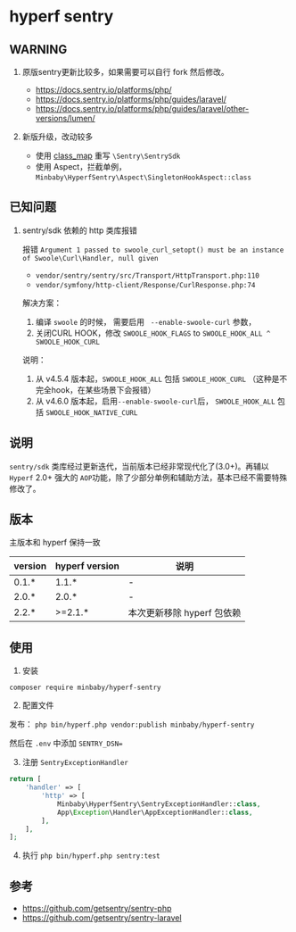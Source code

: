 # hyperf sentry

## WARNING

1. 原版sentry更新比较多，如果需要可以自行 fork 然后修改。

   - https://docs.sentry.io/platforms/php/
   - https://docs.sentry.io/platforms/php/guides/laravel/
   - https://docs.sentry.io/platforms/php/guides/laravel/other-versions/lumen/

2. 新版升级，改动较多
   - 使用 [class_map](https://hyperf.wiki/2.0/#/zh-cn/annotation?id=classmap-%e5%8a%9f%e8%83%bd) 重写 `\Sentry\SentrySdk` 
   - 使用 Aspect，拦截单例，`Minbaby\HyperfSentry\Aspect\SingletonHookAspect::class`

## 已知问题
   
1. sentry/sdk 依赖的 http 类库报错

    报错 `Argument 1 passed to swoole_curl_setopt() must be an instance of Swoole\Curl\Handler, null given`
    - `vendor/sentry/sentry/src/Transport/HttpTransport.php:110`
    - `vendor/symfony/http-client/Response/CurlResponse.php:74`
   
    解决方案：

    1. 编译 `swoole` 的时候， 需要启用 ` --enable-swoole-curl` 参数，
    2. 关闭CURL HOOK，修改 `SWOOLE_HOOK_FLAGS` to `SWOOLE_HOOK_ALL ^ SWOOLE_HOOK_CURL`

    说明：
      1. 从 v4.5.4 版本起，`SWOOLE_HOOK_ALL` 包括 `SWOOLE_HOOK_CURL` （这种是不完全hook，在某些场景下会报错）
      2. 从 v4.6.0 版本起，启用`--enable-swoole-curl`后， `SWOOLE_HOOK_ALL` 包括 `SWOOLE_HOOK_NATIVE_CURL`
## 说明

`sentry/sdk` 类库经过更新迭代，当前版本已经非常现代化了(3.0+)。再辅以 `Hyperf` 2.0+ 强大的 `AOP`功能，除了少部分单例和辅助方法，基本已经不需要特殊修改了。

## 版本

主版本和 hyperf 保持一致

|version|hyperf version|说明|
|-|-|-|
|0.1.*|1.1.*|-|
|2.0.*|2.0.*|-|
|2.2.*|>=2.1.*| 本次更新移除 hyperf 包依赖|

## 使用
1. 安装
 
```shell
composer require minbaby/hyperf-sentry
```

2. 配置文件

 发布： `php bin/hyperf.php vendor:publish minbaby/hyperf-sentry`
 
 然后在 `.env` 中添加 `SENTRY_DSN=`

3. 注册 `SentryExceptionHandler`

```php
return [
    'handler' => [
        'http' => [
            Minbaby\HyperfSentry\SentryExceptionHandler::class,
            App\Exception\Handler\AppExceptionHandler::class,
        ],
    ],
];
```
4. 执行 `php bin/hyperf.php sentry:test`

## 参考

- https://github.com/getsentry/sentry-php
- https://github.com/getsentry/sentry-laravel

